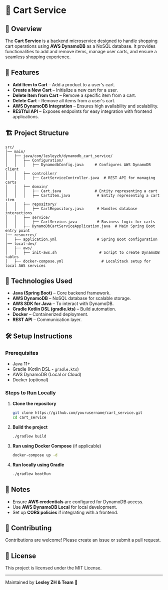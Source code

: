 # 🛒 Cart Service

## 📌 Overview
The **Cart Service** is a backend microservice designed to handle shopping cart operations using **AWS DynamoDB** as a NoSQL database. It provides functionalities to add and remove items, manage user carts, and ensure a seamless shopping experience.

## 🚀 Features
- **Add Item to Cart** – Add a product to a user's cart.
- **Create a New Cart** – Initialize a new cart for a user.
- **Delete Item from Cart** – Remove a specific item from a cart.
- **Delete Cart** – Remove all items from a user's cart.
- **AWS DynamoDB Integration** – Ensures high availability and scalability.
- **RESTful API** – Exposes endpoints for easy integration with frontend applications.

## 🏗️ Project Structure
```
src/
│── main/
│   ├── java/com/lesleyzh/dynamodb_cart_service/
│   │   ├── Configuration/
│   │   │   ├── DynamodbConfig.java     # Configures AWS DynamoDB client
│   │   ├── controller/
│   │   │   ├── CartServiceController.java  # REST API for managing carts
│   │   ├── domain/
│   │   │   ├── Cart.java               # Entity representing a cart
│   │   │   ├── CartItem.java            # Entity representing a cart item
│   │   ├── repository/
│   │   │   ├── CartRepository.java      # Handles database interactions
│   │   ├── service/
│   │   │   ├── CartService.java         # Business logic for carts
│   │   ├── DynamoDbCartServiceApplication.java  # Main Spring Boot entry point
│── resources/
│   ├── application.yml                  # Spring Boot configuration
│── local-dev/
│   ├── aws/
│   │   ├── init-aws.sh                   # Script to create DynamoDB tables
│   ├── docker-compose.yml                 # LocalStack setup for local AWS services

```

## 🔧 Technologies Used
- **Java (Spring Boot)** – Core backend framework.
- **AWS DynamoDB** – NoSQL database for scalable storage.
- **AWS SDK for Java** – To interact with DynamoDB.
- **Gradle Kotlin DSL (gradle.kts)** – Build automation.
- **Docker** – Containerized deployment.
- **REST API** – Communication layer.

## 🛠️ Setup Instructions
### Prerequisites
- Java 11+
- Gradle (Kotlin DSL - `gradle.kts`)
- AWS DynamoDB (Local or Cloud)
- Docker (optional)

### Steps to Run Locally
1. **Clone the repository**
   ```sh
   git clone https://github.com/yourusername/cart_service.git
   cd cart_service
   ```
2. **Build the project**
   ```sh
   ./gradlew build
   ```
3. **Run using Docker Compose** (if applicable)
   ```sh
   docker-compose up -d
   ```
4. **Run locally using Gradle**
   ```sh
   ./gradlew bootRun
   ```

## 📖 Notes
- Ensure **AWS credentials** are configured for DynamoDB access.
- Use **AWS DynamoDB Local** for local development.
- Set up **CORS policies** if integrating with a frontend.

## 🤝 Contributing
Contributions are welcome! Please create an issue or submit a pull request.

## 📜 License
This project is licensed under the MIT License.

---
Maintained by **Lesley ZH & Team** 🚀

